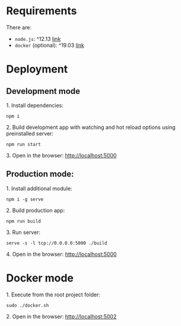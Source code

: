 # Requirements

There are:
- `node.js`: ^12.13 [link](https://tecadmin.net/install-nodejs-with-nvm/)
- `docker` (optional): ^19.03 [link](https://docs.docker.com/install/linux/docker-ce/ubuntu/#install-docker-engine---community)

# Deployment
## Development mode
1\. Install dependencies:
```
npm i
```
2\. Build development app with watching and hot reload options using preinstalled server:
```
npm run start
```

3\. Open in the browser: [http://localhost:5000](http://localhost:5000)

## Production mode:

1\. Install additional module:
```
npm i -g serve
```

2\. Build production app:
```
npm run build 
```

3\. Run server:
```
serve -s -l tcp://0.0.0.0:5000 ./build
```

4\. Open in the browser: [http://localhost:5000](http://localhost:5000)


# Docker mode

1\. Execute from the root project folder:
```
sudo ./docker.sh
```

2\. Open in the browser: [http://localhost:5002](http://localhost:5002)

